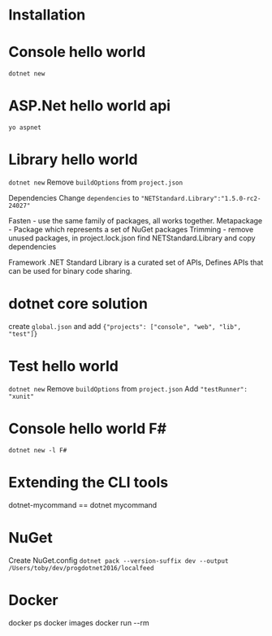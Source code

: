 ## 

# Installation


# Console hello world
`dotnet new`

# ASP.Net hello world api
`yo aspnet`

# Library hello world
`dotnet new`
Remove `buildOptions` from `project.json`

Dependencies
Change `dependencies` to `"NETStandard.Library":"1.5.0-rc2-24027"`

Fasten - use the same family of packages, all works together.
Metapackage - Package which represents a set of NuGet packages
Trimming - remove unused packages, in project.lock.json find NETStandard.Library and copy dependencies

Framework
.NET Standard Library is a curated set of APIs, Defines APIs that can be used for binary code sharing.


# dotnet core solution
create `global.json` and add `{"projects": ["console", "web", "lib", "test"]}`

# Test hello world
`dotnet new`
Remove `buildOptions` from `project.json`
Add `"testRunner": "xunit"`


# Console hello world F#
`dotnet new -l F#`

# Extending the CLI tools

dotnet-mycommand == dotnet mycommand


# NuGet 
Create NuGet.config
`dotnet pack --version-suffix dev --output /Users/toby/dev/progdotnet2016/localfeed`

# Docker 
docker ps
docker images
docker run --rm <appname>







